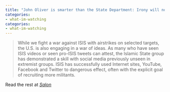 ```yaml
---
title: "John Oliver is smarter than the State Department: Irony will not defeat ISIS"
categories: 
- what-im-watching
categories: 
- what-im-watching
---
```

> While we fight a war against ISIS with airstrikes on selected targets, the U.S. is also engaging in a war of ideas.  As many who have seen ISIS videos or seen pro-ISIS tweets can attest, the Islamic State group has demonstrated a skill with social media previously unseen in extremist groups.  ISIS has successfully used Internet sites, YouTube, Facebook and Twitter to dangerous effect, often with the explicit goal of recruiting more militants.

Read the rest at [*Salon*](https://www.salon.com/2014/10/06/john_oliver_is_smarter_than_the_state_department_irony_will_not_defeat_isis/)
